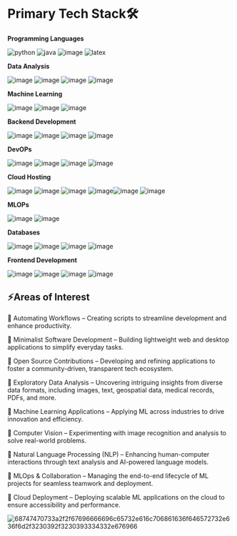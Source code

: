 # **Primary Tech Stack🛠**

**Programming Languages**

![python](https://github.com/user-attachments/assets/b7ca325c-416b-4a71-aca6-7b1a849569eb)  ![java](https://github.com/user-attachments/assets/7e9ddec8-c98d-46c9-a979-47cdc13d0db3) ![image](https://github.com/user-attachments/assets/8ee271b4-73f5-42ff-900d-301f3483b265)
 ![latex](https://github.com/user-attachments/assets/b48ffb37-8924-4631-8f74-d276909e66c5)

**Data Analysis**

![image](https://github.com/user-attachments/assets/1cca6e49-aae9-457a-b936-73b0f8238e06) ![image](https://github.com/user-attachments/assets/ba091c14-fa05-4200-bf54-7028b5c81ff8) ![image](https://github.com/user-attachments/assets/3dbabc1a-b5e5-4540-9c8f-0ef62662921b) ![image](https://github.com/user-attachments/assets/1b3127f2-8181-42ca-8581-e8aaa71047b4)

**Machine Learning**

![image](https://github.com/user-attachments/assets/9734f4e2-00ac-4074-b2db-d6077d2b41b3) ![image](https://github.com/user-attachments/assets/669e128e-e763-49e3-a88c-b2e985120566) ![image](https://github.com/user-attachments/assets/11f6ce70-cb5a-4fcd-8f97-bc6185c5b964)

**Backend Development**

![image](https://github.com/user-attachments/assets/cf136223-6756-4a4b-b395-a2fce74a66c5) ![image](https://github.com/user-attachments/assets/71036fca-7296-4e04-b755-65bf71fe6869) ![image](https://github.com/user-attachments/assets/a9121631-1e88-4096-90ec-5f55cc0b9ed4) ![image](https://github.com/user-attachments/assets/555cccb2-99f2-4a5b-aa34-45f6a7cad9c1)

**DevOPs**

![image](https://github.com/user-attachments/assets/e1f1287a-d776-4ebd-8d7a-6b3b129a13f9) ![image](https://github.com/user-attachments/assets/46250961-4666-4413-9359-422dde0608dc) ![image](https://github.com/user-attachments/assets/68a067ca-31ae-4bfc-88da-752db3ea1004)
 ![image](https://github.com/user-attachments/assets/3d1dc0ee-c251-4e88-8e14-a1a6721c5b67)

**Cloud Hosting**

![image](https://github.com/user-attachments/assets/45e63b6c-3519-4ba4-9c7b-e52494eae153) ![image](https://github.com/user-attachments/assets/518e632a-23d4-458b-91ea-5e28128584b3) ![image](https://github.com/user-attachments/assets/2a634528-02ac-4417-967e-6c62d7530316) ![image](https://github.com/user-attachments/assets/b7ec11ef-37c1-401a-a622-d215f0e9fdf4)![image](https://github.com/user-attachments/assets/3c785ccb-a0fd-4255-a84d-2c45644e14bf) ![image](https://github.com/user-attachments/assets/8d3ea0f9-aaa8-4274-9801-a3a5a835ca82)

**MLOPs**

![image](https://github.com/user-attachments/assets/235896de-eadc-4023-812f-a565fc06eaca) ![image](https://github.com/user-attachments/assets/2cf5c33f-1beb-4a6d-a32a-96d0540aa3ea)

**Databases**

![image](https://github.com/user-attachments/assets/da96643a-3246-4f3b-bf46-5ca4391bdb97) ![image](https://github.com/user-attachments/assets/1758cdf3-d220-47e4-90f3-891f200bddbe) ![image](https://github.com/user-attachments/assets/39066b1d-7d53-43d8-8a34-27b13a1ef338) ![image](https://github.com/user-attachments/assets/8943029e-5847-4092-95da-b7611e5e442f)


**Frontend Development**

![image](https://github.com/user-attachments/assets/1208e86f-ac21-4d9f-98a8-fcc5a21f69a4) ![image](https://github.com/user-attachments/assets/ce9257df-3d60-4279-aa2d-a333b92b868e) ![image](https://github.com/user-attachments/assets/e89d082a-1f11-4f4c-bb17-4e1e503e5f59) ![image](https://github.com/user-attachments/assets/55164f46-5e78-4b50-80de-b66143f717f9)
 

## **⚡Areas of Interest**

🌟 Automating Workflows – Creating scripts to streamline development and enhance productivity.

🌟 Minimalist Software Development – Building lightweight web and desktop applications to simplify everyday tasks.

🌟 Open Source Contributions – Developing and refining applications to foster a community-driven, transparent tech ecosystem.

🌟 Exploratory Data Analysis – Uncovering intriguing insights from diverse data formats, including images, text, geospatial data, medical records, PDFs, and more.

🌟 Machine Learning Applications – Applying ML across industries to drive innovation and efficiency.

🌟 Computer Vision – Experimenting with image recognition and analysis to solve real-world problems.

🌟 Natural Language Processing (NLP) – Enhancing human-computer interactions through text analysis and AI-powered language models.

🌟 MLOps & Collaboration – Managing the end-to-end lifecycle of ML projects for seamless teamwork and deployment.

🌟 Cloud Deployment – Deploying scalable ML applications on the cloud to ensure accessibility and performance.

![68747470733a2f2f67696666696c65732e616c706861636f646572732e636f6d2f3230392f3230393334332e676966](https://github.com/user-attachments/assets/f3eee09d-7936-4a20-9bc2-90ce9daea71c)


